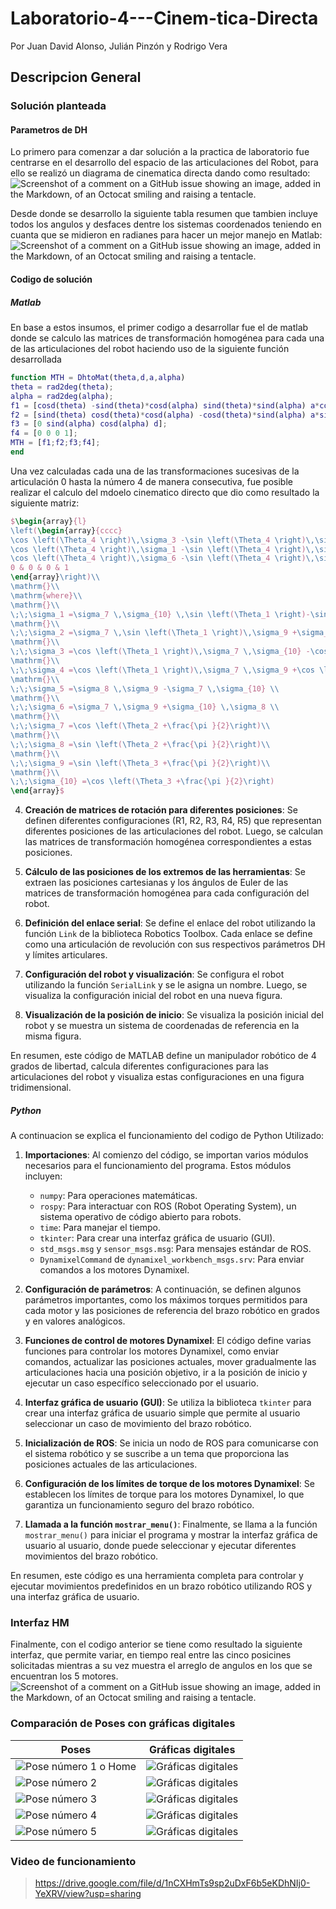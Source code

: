# Laboratorio-4---Cinem-tica-Directa

Por Juan David Alonso, Julián Pinzón y Rodrigo Vera

## Descripcion General

### Solución planteada

#### Parametros de DH
Lo primero para comenzar a dar solución a la practica de laboratorio fue centrarse en el desarrollo del espacio de las articulaciones del Robot, para ello se realizó un diagrama de cinematica directa dando como resultado:
![Screenshot of a comment on a GitHub issue showing an image, added in the Markdown, of an Octocat smiling and raising a tentacle.](https://github.com/JuanAAlonso/Laboratorio-4---Cinem-tica-Directa/blob/main/Imagenes/DH.jpg)

Desde donde se desarrollo la siguiente tabla resumen que tambien incluye todos los angulos y desfaces dentre los sistemas coordenados teniendo en cuanta que se midieron en radianes para hacer un mejor manejo en Matlab:
![Screenshot of a comment on a GitHub issue showing an image, added in the Markdown, of an Octocat smiling and raising a tentacle.](https://github.com/JuanAAlonso/Laboratorio-4---Cinem-tica-Directa/blob/main/Imagenes/ParametrosDH.JPG)

#### Codigo de solución

##### Matlab
En base a estos insumos, el primer codigo a desarrollar fue el de matlab donde se calculo las matrices de transformación homogénea para cada una de las articulaciones del robot haciendo uso de la siguiente función desarrollada

```matlab
function MTH = DhtoMat(theta,d,a,alpha)
theta = rad2deg(theta);
alpha = rad2deg(alpha);
f1 = [cosd(theta) -sind(theta)*cosd(alpha) sind(theta)*sind(alpha) a*cosd(theta)];
f2 = [sind(theta) cosd(theta)*cosd(alpha) -cosd(theta)*sind(alpha) a*sind(theta)];
f3 = [0 sind(alpha) cosd(alpha) d];
f4 = [0 0 0 1];
MTH = [f1;f2;f3;f4];
end
```
Una vez calculadas cada una de las transformaciones sucesivas de la articulación 0 hasta la número 4 de manera consecutiva, fue posible realizar el calculo del mdoelo cinematico directo que dio como resultado la siguiente matriz:

```latex
$\begin{array}{l}
\left(\begin{array}{cccc}
\cos \left(\Theta_4 \right)\,\sigma_3 -\sin \left(\Theta_4 \right)\,\sigma_4  & \sin \left(\Theta_1 \right) & \cos \left(\Theta_4 \right)\,\sigma_4 +\sin \left(\Theta_4 \right)\,\sigma_3  & \frac{21\,\cos \left(\Theta_1 \right)\,\sigma_7 }{2}+\frac{13\,\cos \left(\Theta_4 \right)\,\sigma_3 }{2}-\frac{13\,\sin \left(\Theta_4 \right)\,\sigma_4 }{2}+\frac{21\,\cos \left(\Theta_1 \right)\,\sigma_7 \,\sigma_{10} }{2}-\frac{21\,\cos \left(\Theta_1 \right)\,\sigma_8 \,\sigma_9 }{2}\\
\cos \left(\Theta_4 \right)\,\sigma_1 -\sin \left(\Theta_4 \right)\,\sigma_2  & -\cos \left(\Theta_1 \right) & \cos \left(\Theta_4 \right)\,\sigma_2 +\sin \left(\Theta_4 \right)\,\sigma_1  & \frac{13\,\cos \left(\Theta_4 \right)\,\sigma_1 }{2}-\frac{13\,\sin \left(\Theta_4 \right)\,\sigma_2 }{2}+\frac{21\,\sigma_7 \,\sin \left(\Theta_1 \right)}{2}+\frac{21\,\sigma_7 \,\sigma_{10} \,\sin \left(\Theta_1 \right)}{2}-\frac{21\,\sin \left(\Theta_1 \right)\,\sigma_8 \,\sigma_9 }{2}\\
\cos \left(\Theta_4 \right)\,\sigma_6 -\sin \left(\Theta_4 \right)\,\sigma_5  & 0 & \cos \left(\Theta_4 \right)\,\sigma_5 +\sin \left(\Theta_4 \right)\,\sigma_6  & \frac{21\,\sigma_8 }{2}+\frac{13\,\cos \left(\Theta_4 \right)\,\sigma_6 }{2}-\frac{13\,\sin \left(\Theta_4 \right)\,\sigma_5 }{2}+\frac{21\,\sigma_7 \,\sigma_9 }{2}+\frac{21\,\sigma_{10} \,\sigma_8 }{2}+\frac{17}{2}\\
0 & 0 & 0 & 1
\end{array}\right)\\
\mathrm{}\\
\mathrm{where}\\
\mathrm{}\\
\;\;\sigma_1 =\sigma_7 \,\sigma_{10} \,\sin \left(\Theta_1 \right)-\sin \left(\Theta_1 \right)\,\sigma_8 \,\sigma_9 \\
\mathrm{}\\
\;\;\sigma_2 =\sigma_7 \,\sin \left(\Theta_1 \right)\,\sigma_9 +\sigma_{10} \,\sin \left(\Theta_1 \right)\,\sigma_8 \\
\mathrm{}\\
\;\;\sigma_3 =\cos \left(\Theta_1 \right)\,\sigma_7 \,\sigma_{10} -\cos \left(\Theta_1 \right)\,\sigma_8 \,\sigma_9 \\
\mathrm{}\\
\;\;\sigma_4 =\cos \left(\Theta_1 \right)\,\sigma_7 \,\sigma_9 +\cos \left(\Theta_1 \right)\,\sigma_{10} \,\sigma_8 \\
\mathrm{}\\
\;\;\sigma_5 =\sigma_8 \,\sigma_9 -\sigma_7 \,\sigma_{10} \\
\mathrm{}\\
\;\;\sigma_6 =\sigma_7 \,\sigma_9 +\sigma_{10} \,\sigma_8 \\
\mathrm{}\\
\;\;\sigma_7 =\cos \left(\Theta_2 +\frac{\pi }{2}\right)\\
\mathrm{}\\
\;\;\sigma_8 =\sin \left(\Theta_2 +\frac{\pi }{2}\right)\\
\mathrm{}\\
\;\;\sigma_9 =\sin \left(\Theta_3 +\frac{\pi }{2}\right)\\
\mathrm{}\\
\;\;\sigma_{10} =\cos \left(\Theta_3 +\frac{\pi }{2}\right)
\end{array}$
```

4. **Creación de matrices de rotación para diferentes posiciones**: Se definen diferentes configuraciones (R1, R2, R3, R4, R5) que representan diferentes posiciones de las articulaciones del robot. Luego, se calculan las matrices de transformación homogénea correspondientes a estas posiciones.

5. **Cálculo de las posiciones de los extremos de las herramientas**: Se extraen las posiciones cartesianas y los ángulos de Euler de las matrices de transformación homogénea para cada configuración del robot.

6. **Definición del enlace serial**: Se define el enlace del robot utilizando la función `Link` de la biblioteca Robotics Toolbox. Cada enlace se define como una articulación de revolución con sus respectivos parámetros DH y límites articulares.

7. **Configuración del robot y visualización**: Se configura el robot utilizando la función `SerialLink` y se le asigna un nombre. Luego, se visualiza la configuración inicial del robot en una nueva figura.

8. **Visualización de la posición de inicio**: Se visualiza la posición inicial del robot y se muestra un sistema de coordenadas de referencia en la misma figura.

En resumen, este código de MATLAB define un manipulador robótico de 4 grados de libertad, calcula diferentes configuraciones para las articulaciones del robot y visualiza estas configuraciones en una figura tridimensional.
##### Python
A continuacion se explica el funcionamiento del codigo de Python Utilizado:

1. **Importaciones**: Al comienzo del código, se importan varios módulos necesarios para el funcionamiento del programa. Estos módulos incluyen:
   - `numpy`: Para operaciones matemáticas.
   - `rospy`: Para interactuar con ROS (Robot Operating System), un sistema operativo de código abierto para robots.
   - `time`: Para manejar el tiempo.
   - `tkinter`: Para crear una interfaz gráfica de usuario (GUI).
   - `std_msgs.msg` y `sensor_msgs.msg`: Para mensajes estándar de ROS.
   - `DynamixelCommand` de `dynamixel_workbench_msgs.srv`: Para enviar comandos a los motores Dynamixel.

2. **Configuración de parámetros**: A continuación, se definen algunos parámetros importantes, como los máximos torques permitidos para cada motor y las posiciones de referencia del brazo robótico en grados y en valores analógicos.

3. **Funciones de control de motores Dynamixel**: El código define varias funciones para controlar los motores Dynamixel, como enviar comandos, actualizar las posiciones actuales, mover gradualmente las articulaciones hacia una posición objetivo, ir a la posición de inicio y ejecutar un caso específico seleccionado por el usuario.

4. **Interfaz gráfica de usuario (GUI)**: Se utiliza la biblioteca `tkinter` para crear una interfaz gráfica de usuario simple que permite al usuario seleccionar un caso de movimiento del brazo robótico.

5. **Inicialización de ROS**: Se inicia un nodo de ROS para comunicarse con el sistema robótico y se suscribe a un tema que proporciona las posiciones actuales de las articulaciones.

6. **Configuración de los límites de torque de los motores Dynamixel**: Se establecen los límites de torque para los motores Dynamixel, lo que garantiza un funcionamiento seguro del brazo robótico.

7. **Llamada a la función `mostrar_menu()`**: Finalmente, se llama a la función `mostrar_menu()` para iniciar el programa y mostrar la interfaz gráfica de usuario al usuario, donde puede seleccionar y ejecutar diferentes movimientos del brazo robótico.

En resumen, este código es una herramienta completa para controlar y ejecutar movimientos predefinidos en un brazo robótico utilizando ROS y una interfaz gráfica de usuario.
### Interfaz HM
Finalmente, con el codigo anterior se tiene como resultado la siguiente interfaz, que permite variar, en tiempo real entre las cinco posicines solicitadas mientras a su vez muestra el arreglo de angulos en los que se encuentran los 5 motores.
![Screenshot of a comment on a GitHub issue showing an image, added in the Markdown, of an Octocat smiling and raising a tentacle.](https://github.com/JuanAAlonso/Laboratorio-4---Cinem-tica-Directa/blob/main/Imagenes/Interfaz.jpeg)

### Comparación de Poses con gráficas digitales

| Poses | Gráficas digitales |
|---|---|
| ![Pose número 1 o Home](https://github.com/JuanAAlonso/Laboratorio-4---Cinem-tica-Directa/blob/main/Imagenes/Pose1.JPG) | ![Gráficas digitales](https://github.com/JuanAAlonso/Laboratorio-4---Cinem-tica-Directa/blob/main/Imagenes/RealPose1.jpg) |
| ![Pose número 2](https://github.com/JuanAAlonso/Laboratorio-4---Cinem-tica-Directa/blob/main/Imagenes/Pose2.JPG) | ![Gráficas digitales](https://github.com/JuanAAlonso/Laboratorio-4---Cinem-tica-Directa/blob/main/Imagenes/RealPose2.jpg) |
| ![Pose número 3](https://github.com/JuanAAlonso/Laboratorio-4---Cinem-tica-Directa/blob/main/Imagenes/Pose3.JPG) | ![Gráficas digitales](https://github.com/JuanAAlonso/Laboratorio-4---Cinem-tica-Directa/blob/main/Imagenes/RealPose3.jpg) |
| ![Pose número 4](https://github.com/JuanAAlonso/Laboratorio-4---Cinem-tica-Directa/blob/main/Imagenes/Pose4.JPG) | ![Gráficas digitales](https://github.com/JuanAAlonso/Laboratorio-4---Cinem-tica-Directa/blob/main/Imagenes/RealPose4.jpg) |
| ![Pose número 5](https://github.com/JuanAAlonso/Laboratorio-4---Cinem-tica-Directa/blob/main/Imagenes/Pose5.JPG) | ![Gráficas digitales](https://github.com/JuanAAlonso/Laboratorio-4---Cinem-tica-Directa/blob/main/Imagenes/RealPose5.jpg) |

### Video de funcionamiento

>https://drive.google.com/file/d/1nCXHmTs9sp2uDxF6b5eKDhNIj0-YeXRV/view?usp=sharing
